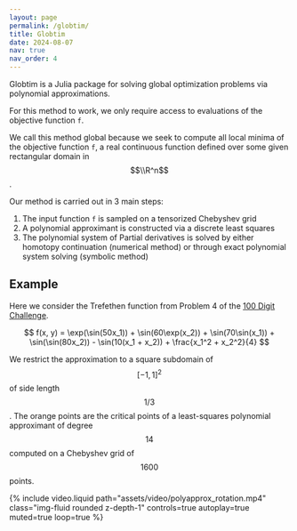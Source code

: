 ```yaml
---
layout: page
permalink: /globtim/
title: Globtim
date: 2024-08-07
nav: true
nav_order: 4
---
```


Globtim is a Julia package for solving global optimization problems via polynomial approximations.

For this method to work, we only require access to evaluations of the objective function `f`.

We call this method global because we seek to compute all local minima of the objective function `f`, a real continuous function defined over some
given rectangular domain in $$\\R^n$$.

Our method is carried out in 3 main steps:

1. The input function `f` is sampled on a tensorized Chebyshev grid
2. A polynomial approximant is constructed via a discrete least squares
3. The polynomial system of Partial derivatives is solved by either homotopy continuation (numerical method) or through exact polynomial system
   solving (symbolic method)

## Example

Here we consider the Trefethen function from Problem 4 of the
[100 Digit Challenge](https://en.wikipedia.org/wiki/Hundred-dollar,_Hundred-digit_Challenge_problems).

$$
f(x, y) = \exp(\sin(50x_1)) + \sin(60\exp(x_2)) + \sin(70\sin(x_1)) + \sin(\sin(80x_2)) - \sin(10(x_1 + x_2)) + \frac{x_1^2 + x_2^2}{4}
$$

We restrict the approximation to a square subdomain of $$[-1, 1]^2$$ of side length $$1/3$$. The orange points are the critical points of a
least-squares polynomial approximant of degree $$14$$ computed on a Chebyshev grid of $$1600$$ points.

<div class="row mt-3">
    <div class="col-sm mt-3 mt-md-0">
        {% include video.liquid path="assets/video/polyapprox_rotation.mp4" 
                      class="img-fluid rounded z-depth-1"
                      controls=true
                      autoplay=true
                      muted=true
                      loop=true %}
    </div>
</div>
